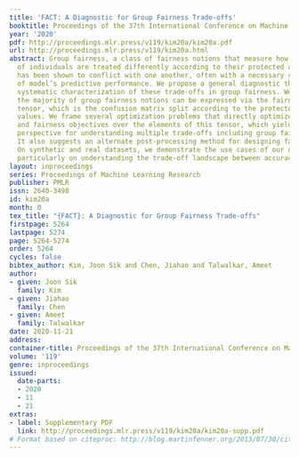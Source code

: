 ```yaml
---
title: 'FACT: A Diagnostic for Group Fairness Trade-offs'
booktitle: Proceedings of the 37th International Conference on Machine Learning
year: '2020'
pdf: http://proceedings.mlr.press/v119/kim20a/kim20a.pdf
url: http://proceedings.mlr.press/v119/kim20a.html
abstract: Group fairness, a class of fairness notions that measure how different groups
  of individuals are treated differently according to their protected attributes,
  has been shown to conflict with one another, often with a necessary cost in loss
  of model’s predictive performance. We propose a general diagnostic that enables
  systematic characterization of these trade-offs in group fairness. We observe that
  the majority of group fairness notions can be expressed via the fairness-confusion
  tensor, which is the confusion matrix split according to the protected attribute
  values. We frame several optimization problems that directly optimize both accuracy
  and fairness objectives over the elements of this tensor, which yield a general
  perspective for understanding multiple trade-offs including group fairness incompatibilities.
  It also suggests an alternate post-processing method for designing fair classifiers.
  On synthetic and real datasets, we demonstrate the use cases of our diagnostic,
  particularly on understanding the trade-off landscape between accuracy and fairness.
layout: inproceedings
series: Proceedings of Machine Learning Research
publisher: PMLR
issn: 2640-3498
id: kim20a
month: 0
tex_title: "{FACT}: A Diagnostic for Group Fairness Trade-offs"
firstpage: 5264
lastpage: 5274
page: 5264-5274
order: 5264
cycles: false
bibtex_author: Kim, Joon Sik and Chen, Jiahao and Talwalkar, Ameet
author:
- given: Joon Sik
  family: Kim
- given: Jiahao
  family: Chen
- given: Ameet
  family: Talwalkar
date: 2020-11-21
address: 
container-title: Proceedings of the 37th International Conference on Machine Learning
volume: '119'
genre: inproceedings
issued:
  date-parts:
  - 2020
  - 11
  - 21
extras:
- label: Supplementary PDF
  link: http://proceedings.mlr.press/v119/kim20a/kim20a-supp.pdf
# Format based on citeproc: http://blog.martinfenner.org/2013/07/30/citeproc-yaml-for-bibliographies/
---
```

